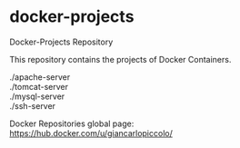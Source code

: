 # docker-projects
Docker-Projects Repository

This repository contains the projects of Docker Containers.

./apache-server
<br>./tomcat-server
<br>./mysql-server
<br>./ssh-server

Docker Repositories global page:
<br>https://hub.docker.com/u/giancarlopiccolo/

